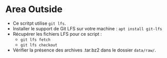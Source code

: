 # Area Outside

  * Ce scritpt utilise `git lfs`.
  * Installer le support de Git LFS sur votre machine : `apt install git-lfs`
  * Récupérer les fichiers LFS pour ce script :
    - `git lfs fetch`
    - `git lfs checkout`
  * Vérifier la présence des archives .tar.bz2 dans le dossier `data/raw/`.
